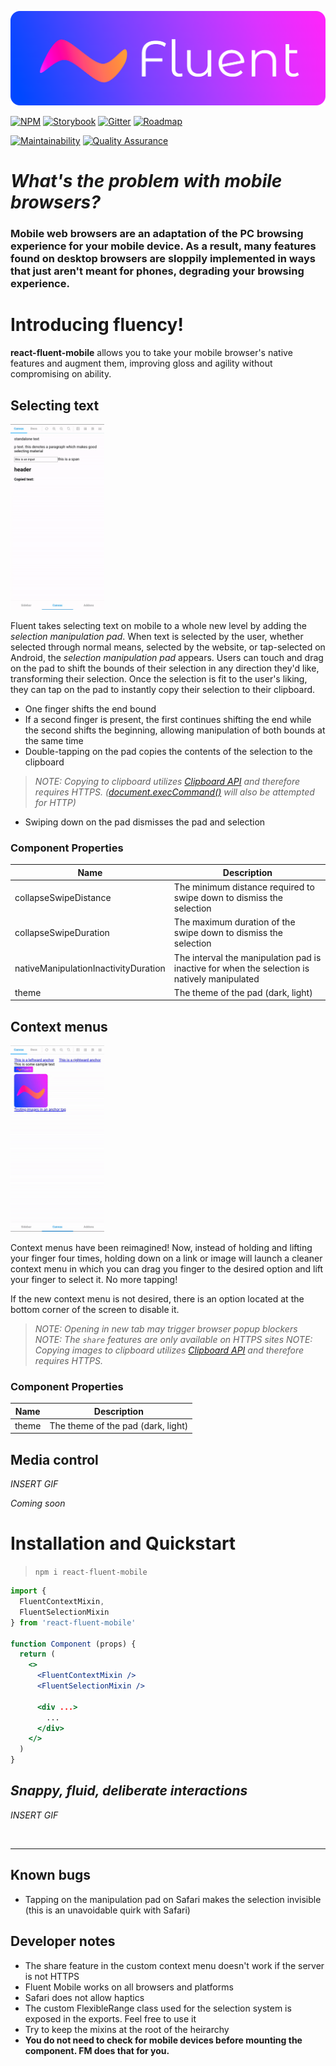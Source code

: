 ![Banner](assets/banner.png)

[![NPM](https://img.shields.io/npm/v/react-fluent-mobile?style=for-the-badge&color=ed3e3e&logo=npm)](https://www.npmjs.com/package/react-fluent-mobile)
[![Storybook](https://img.shields.io/badge/TRY%20IT%20OUT-STORYBOOK-ff69b4?style=for-the-badge&logo=storybook)](https://exorift.github.io/react-fluent-mobile?path=/story/tutorials--selection&panel=false)
[![Gitter](https://img.shields.io/badge/CHAT%20WITH%20US-GITTER-f68d42?style=for-the-badge&logo=gitter)](https://gitter.im/exoRift/react-fluent-mobile)
[![Roadmap](https://img.shields.io/badge/ROADMAP-GITHUB%20PROJECT-2d85e3?style=for-the-badge&logo=trello)](https://github.com/users/exoRift/projects/2/views/4)

[![Maintainability](https://api.codeclimate.com/v1/badges/a6122e76dcb42d834772/maintainability)](https://codeclimate.com/github/exoRift/react-fluent-mobile/maintainability)
[![Quality Assurance](https://img.shields.io/github/workflow/status/exoRift/react-fluent-mobile/Quality%20Assurance/master?label=Quality%20Assurance&logo=github)](https://github.com/exoRift/react-fluent-mobile/actions/workflows/quality_assurance.yml)

# *What's the problem with mobile browsers?*
### Mobile web browsers are an adaptation of the PC browsing experience for your mobile device. As a result, many features found on desktop browsers are sloppily implemented in ways that just aren't meant for phones, degrading your browsing experience.

# Introducing fluency!

**react-fluent-mobile** allows you to take your mobile browser's native features and augment them, improving gloss and agility without compromising on ability.

## Selecting text
<img alt='selectionvideo' src='assets/selection.gif' width='150' />

Fluent takes selecting text on mobile to a whole new level by adding the *selection manipulation pad*. When text is selected by the user, whether selected through normal means, selected by the website, or tap-selected on Android, the *selection manipulation pad* appears. Users can touch and drag on the pad to shift the bounds of their selection in any direction they'd like, transforming their selection. Once the selection is fit to the user's liking, they can tap on the pad to instantly copy their selection to their clipboard.

- One finger shifts the end bound
- If a second finger is present, the first continues shifting the end while the second shifts the beginning, allowing manipulation of both bounds at the same time
- Double-tapping on the pad copies the contents of the selection to the clipboard
> *NOTE: Copying to clipboard utilizes [Clipboard API](https://developer.mozilla.org/en-US/docs/Web/API/Clipboard_API) and therefore requires HTTPS. ([document.execCommand()](https://developer.mozilla.org/en-US/docs/Web/API/Document/execCommand) will also be attempted for HTTP)*
- Swiping down on the pad dismisses the pad and selection

### Component Properties
Name|Description
-|-
collapseSwipeDistance|The minimum distance required to swipe down to dismiss the selection
collapseSwipeDuration|The maximum duration of the swipe down to dismiss the selection
nativeManipulationInactivityDuration|The interval the manipulation pad is inactive for when the selection is natively manipulated
theme|The theme of the pad (dark, light)

## Context menus
<img alt='contextvideo' src='assets/context.gif' width='150' />

Context menus have been reimagined! Now, instead of holding and lifting your finger four times, holding down on a link or image will launch a cleaner context menu in which you can drag you finger to the desired option and lift your finger to select it. No more tapping!

If the new context menu is not desired, there is an option located at the bottom corner of the screen to disable it.

> *NOTE: Opening in new tab may trigger browser popup blockers*
> *NOTE: The `share` features are only available on HTTPS sites*
> *NOTE: Copying images to clipboard utilizes [Clipboard API](https://developer.mozilla.org/en-US/docs/Web/API/Clipboard_API) and therefore requires HTTPS.*

### Component Properties
Name|Description
-|-
theme|The theme of the pad (dark, light)

## Media control
*INSERT GIF*

*Coming soon*

# Installation and Quickstart
> `npm i react-fluent-mobile`

```jsx
import {
  FluentContextMixin,
  FluentSelectionMixin
} from 'react-fluent-mobile'

function Component (props) {
  return (
    <>
      <FluentContextMixin />
      <FluentSelectionMixin />

      <div ...>
        ...
      </div>
    </>
  )
}
```

## *Snappy, fluid, deliberate interactions*
*INSERT GIF*

<br />

***
## Known bugs
- Tapping on the manipulation pad on Safari makes the selection invisible (this is an unavoidable quirk with Safari)
## Developer notes
- The share feature in the custom context menu doesn't work if the server is not HTTPS
- Fluent Mobile works on all browsers and platforms
- Safari does not allow haptics
- The custom FlexibleRange class used for the selection system is exposed in the exports. Feel free to use it
- Try to keep the mixins at the root of the heirarchy
- **You do not need to check for mobile devices before mounting the component. FM does that for you.**
